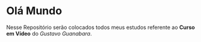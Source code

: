 # Olá Mundo

Nesse Repositório serão colocados todos meus estudos referente ao **Curso em Vídeo** do *Gustavo Guanabara*.
